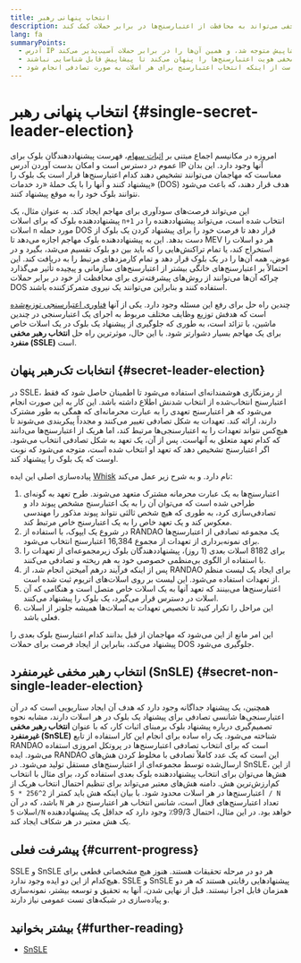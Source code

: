 ```yaml
---
title: انتخاب پنهانی رهبر
description: توضیح اینکه چگونه انتخاب رهبر مخفی می‌تواند به محافظت از اعتبارسنج‌ها در برابر حملات کمک کند
lang: fa
summaryPoints:
  - آدرس IP پیشنهاددهندگان بلوک را می‌توان پیشاپیش متوجه شد، و همین آن‌ها را در برابر حملات آسیب‌پذیر می‌کند
  - انتخاب رهبر مخفی هویت اعتبارسنج‌ها را پنهان می‌کند تا پیشاپیش قابل شناسایی نباشند
  - حالت بسط‌یافته‌ای از این ایده عبارت است از اینکه انتخاب اعتبارسنج برای هر اسلات به صورت تصادفی انجام شود.
---
```


# انتخاب پنهانی رهبر {#single-secret-leader-election}

امروزه در مکانیسم اجماع مبتنی بر [اثبات سهام](/developers/docs/consensus-mechanisms/pos)، فهرست پیشنهاددهندگان بلوک برای عموم در دسترس است و امکان بدست آوردن آدرس IP آنها وجود دارد. این بدان معناست که مهاجمان می‌توانند تشخیص دهند کدام اعتبارسنج‌ها قرار است یک بلوک را پیشنهاد کنند و آنها را با یک حملۀ «رد خدمات» (DOS) هدف قرار دهند، که باعث می‌شود نتوانند بلوک خود را به موقع پیشنهاد کنند.

این می‌تواند فرصت‌های سودآوری برای مهاجم ایجاد کند. به عنوان مثال، یک پیشنهاددهنده بلوک که برای اسلات `n+1` انتخاب شده است، می‌تواند پیشنهاددهنده را در اسلات `n` مورد حمله DOS قرار دهد تا فرصت خود را برای پیشنهاد کردن یک بلوک از دست بدهد. این به پیشنهاددهنده بلوک مهاجم اجازه می‌دهد تا MEV هر دو اسلات را استخراج کند، یا تمام تراکنش‌هایی را که باید بین دو بلوک تقسیم می‌شد، بگیرد و در عوض، همه آن‌ها را در یک بلوک قرار دهد و تمام کارمزدهای مرتبط را به دریافت کند. این احتمالاً بر اعتبارسنج‌های خانگی بیشتر از اعتبارسنج‌های سازمانی و پیچیده تأثیر می‌گذارد چراکه آن‌ها می‌توانند از روش‌های پیشرفته‌تری برای محافظت از خود در برابر حملات DOS استفاده کنند و بنابراین می‌توانند یک نیروی متمرکزکننده باشند.

چندین راه حل برای رفع این مسئله وجود دارد. یکی از آنها [فناوری اعتبارسنجی توزیع‌شده](https://github.com/ethereum/distributed-validator-specs) است که هدفش توزیع وظایف مختلف مربوط به اجرای یک اعتبارسنجی در چندین ماشین، با تزائد است، به طوری که جلوگیری از پیشنهاد یک بلوک در یک اسلات خاص برای یک مهاجم بسیار دشوارتر شود. با این حال، موثرترین راه حل **انتخاب رهبر مخفی منفرد (SSLE)** است.

## انتخابات تک‌رهبر پنهان {#secret-leader-election}

در SSLE، از رمزنگاری هوشمندانه‌ای استفاده می‌شود تا اطمینان حاصل شود که فقط اعتبارسنج انتخاب‌شده از انتخاب شدنش اطلاع داشته باشد. این کار به این صورت انجام می‌شود که هر اعتبارسنج تعهدی را به عبارت محرمانه‌ای که همگی به طور مشترک دارند، ارائه کند. تعهدات به شکل تصادفی تغییر می‌کنند و مجدداً پیکربندی می‌شوند تا هیچ‌کس نتواند تعهدات را به اعتبارسنجی‌ها مرتبط کند، اما هریک از اعتبارسنج‌ها می‌دانند که کدام تعهد متعلق به آنهاست. پس از آن، یک تعهد به شکل تصادفی انتخاب می‌شود. اگر اعتبارسنج تشخیص دهد که تعهد او انتخاب شده است، متوجه می‌شود که نوبت اوست که یک بلوک را پیشنهاد کند.

پیاده‌سازی اصلی این ایده [Whisk](https://ethresear.ch/t/whisk-a-practical-shuffle-based-ssle-protocol-for-ethereum/11763) نام دارد. و به شرح زیر عمل می‌‌کند:

1. اعتبارسنج‌ها به یک عبارت محرمانه مشترک متعهد می‌شوند. طرح تعهد به گونه‌ای طراحی شده است که می‌توان آن را به یک اعتبار‌سنج مشخص پیوند داد و تصادفی‌سازی کرد، به طوری که هیچ شخص ثالثی نتواند پیوند مذکور را مهندسی معکوس کند و یک تعهد خاص را به یک اعتبارسنج خاص مرتبط کند.
2. در شروع یک ایپوک، با استفاده از RANDAO یک مجموعه تصادفی از اعتبارسنج‌ها برای نمونه‌برداری از تعهدات از مجموع 16,384 اعتبارسنج انتخاب می‌شود.
3. برای 8182 اسلات بعدی (1 روز)، پیشنهاددهندگان بلوک زیرمجموعه‌ای از تعهدات را با استفاده از الگوی بی‌منظمی خصوصی خود به هم ریخته و تصادفی می‌کنند.
4. پس از اینکه فرآیند درهم آمیختن انجام شد، از RANDAO برای ایجاد یک لیست منظم از تعهدات استفاده می‌شود. این لیست بر روی اسلات‌های اتریوم ثبت شده است.
5. اعتبارسنج‌ها می‌بینند که تعهد آنها به یک اسلات خاص متصل است و هنگامی که آن اسلات در دسترس قرار می‌گیرد، یک بلوک را پیشنهاد می‌کنند.
6. این مراحل را تکرار کنید تا تخصیص تعهدات به اسلات‌ها همیشه جلوتر از اسلات فعلی باشد.

این امر مانع از این می‌شود که مهاجمان از قبل بدانند کدام اعتبارسنج بلوک بعدی را پیشنهاد می‌کند، بنابراین از ایجاد فرصت برای حملات DOS جلوگیری می‌شود.

## انتخاب رهبر مخفی غیرمنفرد (SnSLE) {#secret-non-single-leader-election}

همچنین، یک پیشنهاد جداگانه وجود دارد که هدف آن ایجاد سناریویی است که در آن اعتبارسنجی‌ها شانسی تصادفی برای پیشنهاد یک بلوک در هر اسلات دارند، مشابه نحوه تصمیم‌گیری درباره پیشنهاد بلوک برمبنای اثبات کار، که با عنوان **انتخاب رهبر مخفی غیرمنفرد (SnSLE)** شناخته می‌شود. یک راه ساده برای انجام این کار استفاده از تابع RANDAO است که برای انتخاب تصادفی اعتبارسنج‌ها در پروتکل امروزی استفاده می‌شود. ایده RANDAO این است که یک عدد کاملاً تصادفی با مخلوط کردن هش‌های ارسال‌شده توسط مجموعه‌ای از اعتبارسنج‌های مستقل تولید می‌شود. در SnSLE، از این هش‌ها می‌توان برای انتخاب پیشنهاددهنده بلوک بعدی استفاده کرد، برای مثال با انتخاب کم‌ارزش‌ترین هش. دامنه هش‌های معتبر می‌تواند برای تنظیم احتمال انتخاب هریک از اعتبارسنج‌ها در هر اسلات محدود شود. با بیان اینکه هش باید کمتر از `2^256 * 5 / N` باشد، که در آن `N` تعداد اعتبارسنج‌های فعال است، شانس انتخاب هر اعتبارسنج در هر اسلات `5/N` خواهد بود. در این مثال، احتمال 99/3٪ وجود دارد که حداقل یک پیشنهاددهنده یک هش معتبر در هر شکاف ایجاد کند.

## پیشرفت فعلی {#current-progress}

SSLE و SnSLE هر دو در مرحله تحقیقات هستند. هنوز هیچ مشخصاتی قطعی برای هیچ‌کدام از این دو ایده وجود ندارد. SSLE و SnSLE پیشنهادهایی رقابتی هستند که هر دو همزمان قابل اجرا نیستند. قبل از نهایی شدن، آنها به تحقیق و توسعه بیشتر، نمونه‌سازی و پیاده‌سازی در شبکه‌های تست عمومی نیاز دارند.

## بیشتر بخوانید {#further-reading}

- [SnSLE](https://ethresear.ch/t/secret-non-single-leader-election/11789)

